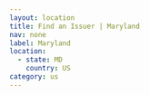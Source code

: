 ```yaml
---
layout: location
title: Find an Issuer | Maryland
nav: none
label: Maryland
location:
  - state: MD
    country: US
category: us
---
```

